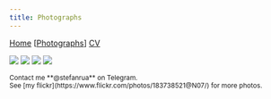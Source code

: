 ```yaml
---
title: Photographs
---
```


[Home](index.html) [[Photographs](photos.html)] [CV](cv.html)

![](https://live.staticflickr.com/65535/50312715987_bfb569373b_c_d.jpg)
![](https://live.staticflickr.com/65535/50312719142_8b6db8804b_c_d.jpg)
![](https://live.staticflickr.com/65535/49203931301_65ac1a9c25_c_d.jpg)
![](https://live.staticflickr.com/65535/49203914316_315483ab7c_c_d.jpg)

<small>
Contact me **@stefanrua** on Telegram.
<br>
See [my flickr](https://www.flickr.com/photos/183738521@N07/) for more photos.
</small>

